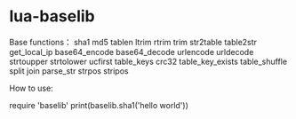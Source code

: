 # lua-baselib

Base functions：
sha1
md5
tablen
ltrim
rtrim
trim
str2table
table2str
get_local_ip
base64_encode
base64_decode
urlencode
urldecode
strtoupper
strtolower
ucfirst
table_keys
crc32
table_key_exists
table_shuffle
split
join
parse_str
strpos
stripos

How to use:

require 'baselib'
print(baselib.sha1('hello world'))
